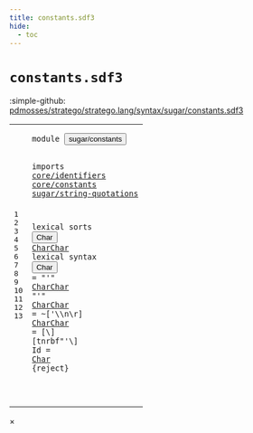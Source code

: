 ```yaml
---
title: constants.sdf3
hide:
  - toc
---
```


# `constants.sdf3`

:simple-github: [pdmosses/stratego/stratego.lang/syntax/sugar/constants.sdf3]

[pdmosses/stratego/stratego.lang/syntax/sugar/constants.sdf3]: https://github.com/pdmosses/stratego/blob/master/stratego.lang/syntax/sugar/constants.sdf3 "The source file on GitHub"

<div class="sdf3"><table class="highlighttable"><tbody><tr><td class="linenos"><div class="linenodiv"><pre><span></span>1
2
3
4
5
6
7
8
9
10
11
12
13
</pre></div></td>
<td class="code"><pre><code><span class="keyword">module</span> <button class="modal-open" id="sugar/constants_1_8" title="Multi-file references" data-urls="../main.sdf3/#sugar/constants_7_3 line 7; ../signatures.sdf3/#sugar/constants_5_3 line 5; ../strategies.sdf3/#sugar/constants_9_3 line 9; ../terms.sdf3/#sugar/constants_5_3 line 5">sugar/constants</button>

<span class="keyword">imports</span>
  <a href="../../core/identifiers.sdf3/#core/identifiers_1_8" id="core/identifiers_4_3" title="Defined at ../../core/identifiers.sdf3 line 1">core/identifiers</a>
  <a href="../../core/constants.sdf3/#core/constants_1_8" id="core/constants_5_3" title="Defined at ../../core/constants.sdf3 line 1">core/constants</a>
  <a href="../string-quotations.sdf3/#sugar/string-quotations_1_8" id="sugar/string-quotations_6_3" title="Defined at ../string-quotations.sdf3 line 1">sugar/string-quotations</a>

<span class="keyword">lexical sorts</span> <button class="modal-open" id="Char_8_15" title="Multi-file references" data-urls="#Char_13_14 line 13; ../strategies.sdf3/#Char_59_31 line 59; ../terms.sdf3/#Char_21_23 line 21">Char</button> <a href="#CharChar_10_18" id="CharChar_8_20" title="Referenced at line 10">CharChar</a>
<span class="keyword">lexical syntax</span>
  <button class="modal-open" id="Char_10_3" title="Multi-file references" data-urls="#Char_13_14 line 13; ../strategies.sdf3/#Char_59_31 line 59; ../terms.sdf3/#Char_21_23 line 21">Char</button>     = <span class="cons_Lit">"'"</span> <a href="#CharChar_8_20" id="CharChar_10_18" title="Defined at line 8, 11, 12">CharChar</a> <span class="cons_Lit">"'"</span>
  <a href="#CharChar_10_18" id="CharChar_11_3" title="Referenced at line 10">CharChar</a> = ~[\'\\\n\r]
  <a href="#CharChar_10_18" id="CharChar_12_3" title="Referenced at line 10">CharChar</a> = [\\] [<span class="cons_Regular">t</span><span class="cons_Regular">n</span><span class="cons_Regular">r</span><span class="cons_Regular">b</span><span class="cons_Regular">f</span>\"\'\\]
  <span id="Id_13_3" title="Not referenced">Id</span>       = <a href="#Char_8_15" id="Char_13_14" title="Defined at line 8, 10">Char</a> {<span class="keyword">reject</span>}

</code></pre></td></tr></tbody></table></div>

<div id="modal">
  <div id="modal-content">
    <span id="modal-close">&times;</span>
    <h2 id="modal-h2"></h2>
    <p  id="modal-p"></p>
    <ul id="modal-ul"></ul>
  </div>
</div>

